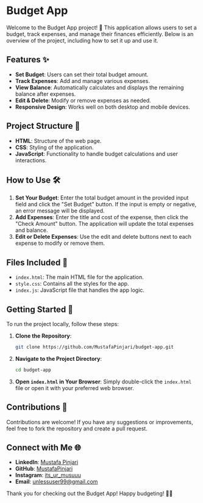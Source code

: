 # Budget App

Welcome to the Budget App project! 🎉 This application allows users to set a budget, track expenses, and manage their finances efficiently. Below is an overview of the project, including how to set it up and use it.

## Features ✨

- **Set Budget**: Users can set their total budget amount.
- **Track Expenses**: Add and manage various expenses.
- **View Balance**: Automatically calculates and displays the remaining balance after expenses.
- **Edit & Delete**: Modify or remove expenses as needed.
- **Responsive Design**: Works well on both desktop and mobile devices.

## Project Structure 📂

- **HTML**: Structure of the web page.
- **CSS**: Styling of the application.
- **JavaScript**: Functionality to handle budget calculations and user interactions.

## How to Use 🛠️

1. **Set Your Budget**: Enter the total budget amount in the provided input field and click the "Set Budget" button. If the input is empty or negative, an error message will be displayed.
2. **Add Expenses**: Enter the title and cost of the expense, then click the "Check Amount" button. The application will update the total expenses and balance.
3. **Edit or Delete Expenses**: Use the edit and delete buttons next to each expense to modify or remove them.

## Files Included 📄

- `index.html`: The main HTML file for the application.
- `style.css`: Contains all the styles for the app.
- `index.js`: JavaScript file that handles the app logic.

## Getting Started 🚀

To run the project locally, follow these steps:

1. **Clone the Repository**:
    ```bash
    git clone https://github.com/MustafaPinjari/budget-app.git
    ```

2. **Navigate to the Project Directory**:
    ```bash
    cd budget-app
    ```

3. **Open `index.html` in Your Browser**: 
   Simply double-click the `index.html` file or open it with your preferred web browser.

## Contributions 🤝

Contributions are welcome! If you have any suggestions or improvements, feel free to fork the repository and create a pull request. 

## Connect with Me 🌐

- **LinkedIn**: [Mustafa Pinjari](https://www.linkedin.com/in/mustafa-pinjari-287625256/)
- **GitHub**: [MustafaPinjari](https://github.com/MustafaPinjari)
- **Instagram**: [its_ur_musuuu](https://www.instagram.com/its_ur_musuuu)
- **Email**: [unlessuser99@gmail.com](mailto:unlessuser99@gmail.com)

Thank you for checking out the Budget App! Happy budgeting! 💸✨